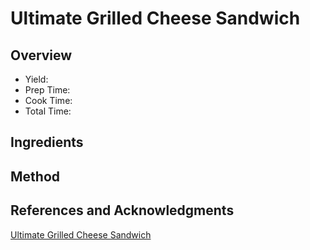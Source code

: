 # Ultimate Grilled Cheese Sandwich

## Overview

- Yield:
- Prep Time:
- Cook Time:
- Total Time:

## Ingredients


## Method



## References and Acknowledgments

[Ultimate Grilled Cheese Sandwich](http://thepioneerwoman.com/cooking/2014/01/ultimate-grilled-cheese-sandwich/)

